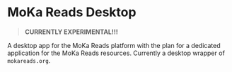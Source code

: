 # MoKa Reads Desktop

> **CURRENTLY EXPERIMENTAL!!!**


A desktop app for the MoKa Reads platform with the plan for a dedicated application for the MoKa Reads resources. 
Currently a desktop wrapper of `mokareads.org`. 


